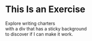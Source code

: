 # This Is an Exercise

<div class="charter">
  Explore writing charters</br>
  with a div that has a sticky background</br>
  to discover if I can make it work.
</div>